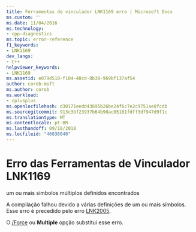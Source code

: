 ```yaml
---
title: Ferramentas de vinculador LNK1169 erro | Microsoft Docs
ms.custom: ''
ms.date: 11/04/2016
ms.technology:
- cpp-diagnostics
ms.topic: error-reference
f1_keywords:
- LNK1169
dev_langs:
- C++
helpviewer_keywords:
- LNK1169
ms.assetid: e079d518-f184-48cd-8b38-969bf137af54
author: corob-msft
ms.author: corob
ms.workload:
- cplusplus
ms.openlocfilehash: d30171eedd43695b26be24f6c7e2c9751ae8fcdb
ms.sourcegitcommit: 913c3bf23937b64b90ac05181fdff3df947d9f1c
ms.translationtype: MT
ms.contentlocale: pt-BR
ms.lasthandoff: 09/18/2018
ms.locfileid: "46036040"
---
```

# <a name="linker-tools-error-lnk1169"></a>Erro das Ferramentas de Vinculador LNK1169

um ou mais símbolos múltiplos definidos encontrados

A compilação falhou devido a várias definições de um ou mais símbolos. Esse erro é precedido pelo erro [LNK2005](../../error-messages/tool-errors/linker-tools-error-lnk2005.md).

O [/Force](../../build/reference/force-force-file-output.md) ou **Multiple** opção substitui esse erro.